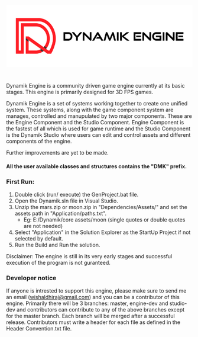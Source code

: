 ![Dynamik Engine Logo](https://github.com/DhirajWishal/Dynamik/blob/master/Dependencies/Assets/icons/Samples/DynamikL.png)
# 
Dynamik Engine is a community driven game engine currently at its basic stages. This engine is primarily
designed for 3D FPS games.

Dynamik Engine is a set of systems working together to create one unified system. These systems, along with the 
game component system are manages, controlled and manupulated by two major components. These are the Engine 
Component and the Studio Component. Engine Component is the fastest of all which is used for game runtime and the
Studio Component is the Dynamik Studio where users can edit and control assets and different components of the
engine.

Further improvements are yet to be made.

#### All the user available classes and structures contains the "DMK" prefix.

### First Run:
1. Double click (run/ execute) the GenProject.bat file.
2. Open the Dynamik.sln file in Visual Studio.
3. Unzip the mars.zip or moon.zip in "Dependencies/Assets/" and set the assets path in "Application/paths.txt".
   - Eg: E:/Dynamik/core assets/moon    (single quotes or double quotes are not needed)
4. Select "Application" in the Solution Explorer as the StartUp Project if not selected by default.
5. Run the Build and Run the solution. 

Disclaimer: The engine is still in its very early stages and successful execution of the program is not guranteed.

### Developer notice
If anyone is intrested to support this engine, please make sure to send me an email (wishaldhiraj@gmail.com)
and you can be a contributor of this engine.
Primarily there will be 3 branches: master, engine-dev and studio-dev and contributors can contribute to any
of the above branches except for the master branch. Each branch will be merged after a successful release.
Contributors must write a header for each file as defined in the Header Convention.txt file.